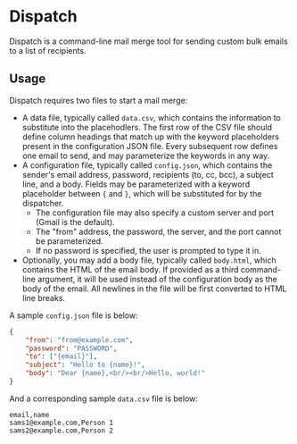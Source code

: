 # Dispatch

Dispatch is a command-line mail merge tool for sending custom bulk emails to a list of recipients.

## Usage

Dispatch requires two files to start a mail merge:

* A data file, typically called `data.csv`, which contains the information to substitute into the placehodlers. The first row of the CSV file should define column headings that match up with the keyword placeholders present in the configuration JSON file. Every subsequent row defines one email to send, and may parameterize the keywords in any way.
* A configuration file, typically called `config.json`, which contains the sender's email address, password, recipients (to, cc, bcc), a subject line, and a body. Fields may be parameterized with a keyword placeholder between `{` and `}`, which will be substituted for by the dispatcher.
  * The configuration file may also specify a custom server and port (Gmail is the default).
  * The "from" address, the password, the server, and the port cannot be parameterized.
  * If no password is specified, the user is prompted to type it in.
* Optionally, you may add a body file, typically called `body.html`, which contains the HTML of the email body. If provided as a third command-line argument, it will be used instead of the configuration body as the body of the email. All newlines in the file will be first converted to HTML line breaks.

A sample `config.json` file is below:

```json
{
    "from": "from@example.com",
    "password": "PASSWORD",
    "to": ["{email}"],
    "subject": "Hello to {name}!",
    "body": "Dear {name},<br/><br/>Hello, world!"
}
```

And a corresponding sample `data.csv` file is below:

```
email,name
sams1@example.com,Person 1
sams2@example.com,Person 2
```


